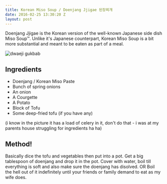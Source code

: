 ```yaml
---
title: Korean Miso Soup / Doenjang Jjigae 된장찌개
date: 2016-02-25 13:30:20 Z
layout: post
---
```


Doenjang Jjigae is the Korean version of the well-known Japanese side dish Miso Soup™. Unlike it's Japanese counterpart, Korean Miso Soup is a bit more substantial and meant to be eaten as part of a meal.

![dwaeji gukbab](http://scontent.cdninstagram.com/t51.2885-15/e35/12751447_1505964206378925_1588994442_n.jpg)

## Ingredients
- Doenjang / Korean Miso Paste
- Bunch of spring onions
- An onion
- A Courgette
- A Potato
- Block of Tofu
- Some deep-fried tofu (if you have any)

(i know in the picture it has a load of celery in it, don't do that - i was at my parents house struggling for ingredients ha ha)

## Method!
Basically dice the tofu and vegetables then put into a pot. Get a big tablespoon of doenjang and drop it in the pot. Cover with water, boil till everything is soft and also make sure the doenjang has disolved. OR Boil the hell out of it indefinitely until your friends or family demand to eat as my wife does.
